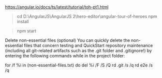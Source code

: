 




https://angular.io/docs/ts/latest/tutorial/toh-pt1.html

> cd D:\AngularJS\AngularJS 2\hero-editor\angular-tour-of-heroes
> npm install

> npm start


Delete non-essential files (optional)
You can quickly delete the non-essential files that concern testing and QuickStart repository maintenance 
(including all git-related artifacts such as the .git folder and .gitignore!) by entering the following commands while in the project folder:

for /f %i in (non-essential-files.txt) do del %i /F /S /Q
rd .git /s /q
rd e2e /s /q


